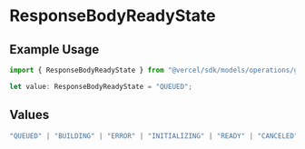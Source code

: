 # ResponseBodyReadyState

## Example Usage

```typescript
import { ResponseBodyReadyState } from "@vercel/sdk/models/operations/getdeployment.js";

let value: ResponseBodyReadyState = "QUEUED";
```

## Values

```typescript
"QUEUED" | "BUILDING" | "ERROR" | "INITIALIZING" | "READY" | "CANCELED"
```